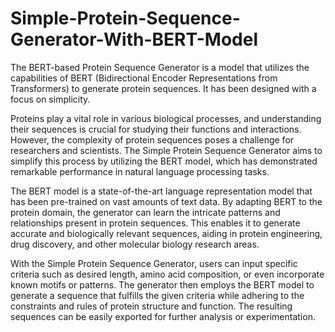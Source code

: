 # Simple-Protein-Sequence-Generator-With-BERT-Model
The BERT-based Protein Sequence Generator is a model that utilizes the capabilities of BERT (Bidirectional Encoder Representations from Transformers) to generate protein sequences. It has been designed with a focus on simplicity.

Proteins play a vital role in various biological processes, and understanding their sequences is crucial for studying their functions and interactions. However, the complexity of protein sequences poses a challenge for researchers and scientists. The Simple Protein Sequence Generator aims to simplify this process by utilizing the BERT model, which has demonstrated remarkable performance in natural language processing tasks.

The BERT model is a state-of-the-art language representation model that has been pre-trained on vast amounts of text data. By adapting BERT to the protein domain, the generator can learn the intricate patterns and relationships present in protein sequences. This enables it to generate accurate and biologically relevant sequences, aiding in protein engineering, drug discovery, and other molecular biology research areas.

With the Simple Protein Sequence Generator, users can input specific criteria such as desired length, amino acid composition, or even incorporate known motifs or patterns. The generator then employs the BERT model to generate a sequence that fulfills the given criteria while adhering to the constraints and rules of protein structure and function. The resulting sequences can be easily exported for further analysis or experimentation.
